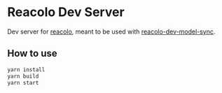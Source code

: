 # Reacolo Dev Server

Dev server for [reacolo](../reacolo), meant to be used with [reacolo-dev-model-sync](../reacolo-dev-model-sync).

## How to use

```bash
yarn install
yarn build
yarn start
```
